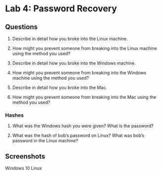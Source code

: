 # Lab 4: Password Recovery 

## Questions

1. Describe in detail how you broke into the Linux machine.

1. How might you prevent someone from breaking into the Linux machine using the method you used?

1. Describe in detail how you broke into the Windows machine.

1. How might you prevent someone from breaking into the Windows machine using the method you used?

1. Describe in detail how you broke into the Mac.

1. How might you prevent someone from breaking into the Mac using the method you used? 


### Hashes

1. What was the Windows hash you were given? What is the password?

1. What was the hash of bob’s password on Linux? What was bob’s password in the Linux machine?

## Screenshots
Windows 10
Linux

